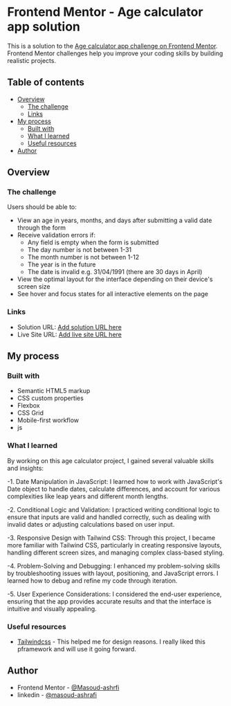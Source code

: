 # Frontend Mentor - Age calculator app solution

This is a solution to the [Age calculator app challenge on Frontend Mentor](https://www.frontendmentor.io/challenges/age-calculator-app-dF9DFFpj-Q). Frontend Mentor challenges help you improve your coding skills by building realistic projects.

## Table of contents

- [Overview](#overview)
  - [The challenge](#the-challenge)
  - [Links](#links)
- [My process](#my-process)
  - [Built with](#built-with)
  - [What I learned](#what-i-learned)
  - [Useful resources](#useful-resources)
- [Author](#author)

## Overview

### The challenge

Users should be able to:

- View an age in years, months, and days after submitting a valid date through the form
- Receive validation errors if:
  - Any field is empty when the form is submitted
  - The day number is not between 1-31
  - The month number is not between 1-12
  - The year is in the future
  - The date is invalid e.g. 31/04/1991 (there are 30 days in April)
- View the optimal layout for the interface depending on their device's screen size
- See hover and focus states for all interactive elements on the page

### Links

- Solution URL: [Add solution URL here](https://your-solution-url.com)
- Live Site URL: [Add live site URL here](https://your-live-site-url.com)

## My process

### Built with

- Semantic HTML5 markup
- CSS custom properties
- Flexbox
- CSS Grid
- Mobile-first workflow
- js

### What I learned

By working on this age calculator project, I gained several valuable skills and insights:

-1. Date Manipulation in JavaScript:
I learned how to work with JavaScript's Date object to handle dates, calculate differences, and account for various complexities like leap years and different month lengths.

-2. Conditional Logic and Validation:
I practiced writing conditional logic to ensure that inputs are valid and handled correctly, such as dealing with invalid dates or adjusting calculations based on user input.

-3. Responsive Design with Tailwind CSS:
Through this project, I became more familiar with Tailwind CSS, particularly in creating responsive layouts, handling different screen sizes, and managing complex class-based styling.

-4. Problem-Solving and Debugging:
I enhanced my problem-solving skills by troubleshooting issues with layout, positioning, and JavaScript errors. I learned how to debug and refine my code through iteration.

-5. User Experience Considerations:
I considered the end-user experience, ensuring that the app provides accurate results and that the interface is intuitive and visually appealing.

### Useful resources

- [Tailwindcss](https://www.tailwindcss.com) - This helped me for design reasons. I really liked this pframework and will use it going forward.

## Author

- Frontend Mentor - [@Masoud-ashrfi](https://www.frontendmentor.io/profile/Masoud-ashrfi)
- linkedin - [@masoud-ashrafi](https://www.linkedin.com/in/masoud-ashrafi/)
